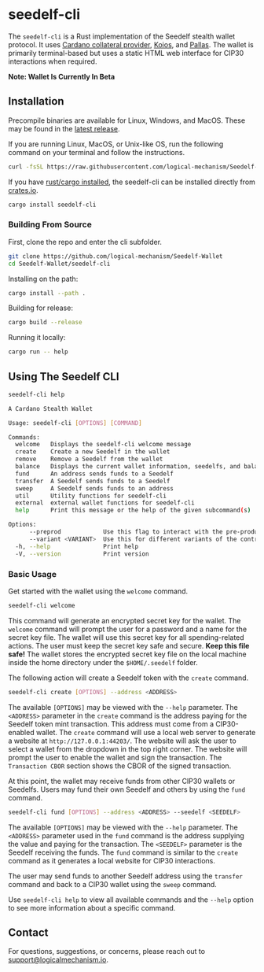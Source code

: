 # **seedelf-cli**

The `seedelf-cli` is a Rust implementation of the Seedelf stealth wallet protocol. It uses [Cardano collateral provider](https://giveme.my/), [Koios](https://www.koios.rest/), and [Pallas](https://github.com/txpipe/pallas). The wallet is primarily terminal-based but uses a static HTML web interface for CIP30 interactions when required.

**Note: Wallet Is Currently In Beta**

## Installation

Precompile binaries are available for Linux, Windows, and MacOS. These may be found in the [latest release](https://github.com/logical-mechanism/Seedelf-Wallet/releases/latest).

If you are running Linux, MacOS, or Unix-like OS, run the following command on your terminal and follow the instructions.
```bash
curl -fsSL https://raw.githubusercontent.com/logical-mechanism/Seedelf-Wallet/refs/heads/main/util/seedelf-init.sh | bash
```

If you have [rust/cargo installed](https://www.rust-lang.org/tools/install), the seedelf-cli can be installed directly from [crates.io](https://crates.io/).

```bash
cargo install seedelf-cli
```

### Building From Source

First, clone the repo and enter the cli subfolder.
```bash
git clone https://github.com/logical-mechanism/Seedelf-Wallet
cd Seedelf-Wallet/seedelf-cli
```

Installing on the path:
```bash
cargo install --path .
```

Building for release:
```bash
cargo build --release
```

Running it locally:
```bash
cargo run -- help
```

## Using The Seedelf CLI

```bash
seedelf-cli help
```

```bash
A Cardano Stealth Wallet

Usage: seedelf-cli [OPTIONS] [COMMAND]

Commands:
  welcome   Displays the seedelf-cli welcome message
  create    Create a new Seedelf in the wallet
  remove    Remove a Seedelf from the wallet
  balance   Displays the current wallet information, seedelfs, and balance
  fund      An address sends funds to a Seedelf
  transfer  A Seedelf sends funds to a Seedelf
  sweep     A Seedelf sends funds to an address
  util      Utility functions for seedelf-cli
  external  external wallet functions for seedelf-cli
  help      Print this message or the help of the given subcommand(s)

Options:
      --preprod            Use this flag to interact with the pre-production environment
      --variant <VARIANT>  Use this for different variants of the contract, defaults to most recent variant [default: 1]
  -h, --help               Print help
  -V, --version            Print version

```

### Basic Usage

Get started with the wallet using the `welcome` command.

```bash
seedelf-cli welcome
```

This command will generate an encrypted secret key for the wallet. The `welcome` command will prompt the user for a password and a name for the secret key file. The wallet will use this secret key for all spending-related actions. The user must keep the secret key safe and secure. **Keep this file safe!** The wallet stores the encrypted secret key file on the local machine inside the home directory under the `$HOME/.seedelf` folder. 

The following action will create a Seedelf token with the `create` command.

```bash
seedelf-cli create [OPTIONS] --address <ADDRESS>
```

The available `[OPTIONS]` may be viewed with the `--help` parameter. The `<ADDRESS>` parameter in the `create` command is the address paying for the Seedelf token mint transaction. This address must come from a CIP30-enabled wallet. The `create` command will use a local web server to generate a website at `http://127.0.0.1:44203/`. The website will ask the user to select a wallet from the dropdown in the top right corner. The website will prompt the user to enable the wallet and sign the transaction. The `Transaction CBOR` section shows the CBOR of the signed transaction.

At this point, the wallet may receive funds from other CIP30 wallets or Seedelfs. Users may fund their own Seedelf and others by using the `fund` command.

```bash
seedelf-cli fund [OPTIONS] --address <ADDRESS> --seedelf <SEEDELF>
```

The available `[OPTIONS]` may be viewed with the `--help` parameter. The `<ADDRESS>` parameter used in the `fund` command is the address supplying the value and paying for the transaction. The `<SEEDELF>` parameter is the Seedelf receiving the funds. The `fund` command is similar to the `create` command as it generates a local website for CIP30 interactions.

The user may send funds to another Seedelf address using the `transfer` command and back to a CIP30 wallet using the `sweep` command.

Use `seedelf-cli help` to view all available commands and the `--help` option to see more information about a specific command.

## Contact

For questions, suggestions, or concerns, please reach out to support@logicalmechanism.io.
